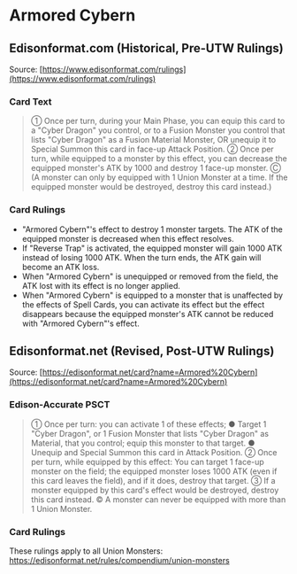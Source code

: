 # Armored Cybern

## Edisonformat.com (Historical, Pre-UTW Rulings)

Source: [https://www.edisonformat.com/rulings](https://www.edisonformat.com/rulings)

### Card Text

> ① Once per turn, during your Main Phase, you can equip this card to a "Cyber Dragon" you control, or to a Fusion Monster you control that lists "Cyber Dragon" as a Fusion Material Monster, OR unequip it to Special Summon this card in face-up Attack Position. ② Once per turn, while equipped to a monster by this effect, you can decrease the equipped monster's ATK by 1000 and destroy 1 face-up monster. Ⓒ (A monster can only by equipped with 1 Union Monster at a time. If the equipped monster would be destroyed, destroy this card instead.)

### Card Rulings

*   "Armored Cybern"'s effect to destroy 1 monster targets. The ATK of the equipped monster is decreased when this effect resolves.
*   If "Reverse Trap" is activated, the equipped monster will gain 1000 ATK instead of losing 1000 ATK. When the turn ends, the ATK gain will become an ATK loss.
*   When "Armored Cybern" is unequipped or removed from the field, the ATK lost with its effect is no longer applied.
*   When "Armored Cybern" is equipped to a monster that is unaffected by the effects of Spell Cards, you can activate its effect but the effect disappears because the equipped monster's ATK cannot be reduced with "Armored Cybern"'s effect.

## Edisonformat.net (Revised, Post-UTW Rulings)

Source: [https://edisonformat.net/card?name=Armored%20Cybern](https://edisonformat.net/card?name=Armored%20Cybern)

### Edison-Accurate PSCT

> ① Once per turn: you can activate 1 of these effects; ● Target 1 "Cyber Dragon", or 1 Fusion Monster that lists "Cyber Dragon" as Material, that you control; equip this monster to that target.
> ● Unequip and Special Summon this card in Attack Position.
> ② Once per turn, while equipped by this effect: You can target 1 face-up monster on the field; the equipped monster loses 1000 ATK (even if this card leaves the field), and if it does, destroy that target.
> ③ If a monster equipped by this card's effect would be destroyed, destroy this card instead.
> © A monster can never be equipped with more than 1 Union Monster.

### Card Rulings

These rulings apply to all Union Monsters: https://edisonformat.net/rules/compendium/union-monsters
            